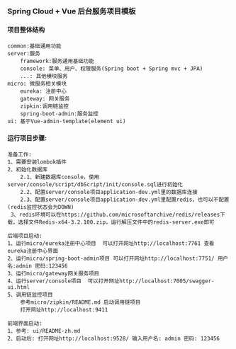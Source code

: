 ### Spring Cloud + Vue 后台服务项目模板
#### 项目整体结构
    common:基础通用功能
    server:服务
        framework:服务通用基础功能
        console: 菜单、用户、权限服务(Spring boot + Spring mvc + JPA)
        ...: 其他模块服务
    micro: 微服务相关模块
        eureka: 注册中心
        gateway: 网关服务
        zipkin:调用链监控
        spring-boot-admin:服务监控 
    ui: 基于Vue-admin-template(element ui)

#### 运行项目步骤:
    准备工作:
    1、需要安装lombok插件
    2、初始化数据库
        2.1、新建数据库console，使用server/console/script/dbScript/init/console.sql进行初始化
        2.2、配置server/console项目application-dev.yml里的数据库连接
        2.3、配置server/console项目application-dev.yml里配置redis，也可以不配置(redis监控状态会为DOWN)
     3、redis环境可以在https://github.com/microsoftarchive/redis/releases下载，选择文件Redis-x64-3.2.100.zip，运行解压文件中的redis-server.exe即可          

    后端项目启动:
    1、运行micro/eureka注册中心项目  可以打开网址http://localhost:7761 查看eureka注册中心界面
    2、运行micro/spring-boot-admin项目 可以打开网址http://localhost:7751/ 用户名:admin 密码:123456
    3、运行micro/gateway网关服务项目
    4、运行server/console项目  可以打开网址http://localhost:7005/swagger-ui.html
    5、调用链监控项目
    	参考micro/zipkin/README.md 启动调用链项目
    	打开网址http://localhost:9411

    前端界面启动:
    1、参考: ui/README-zh.md
    2、启动后: 打开网址http://localhost:9528/ 输入用户名: admin 密码: 123456